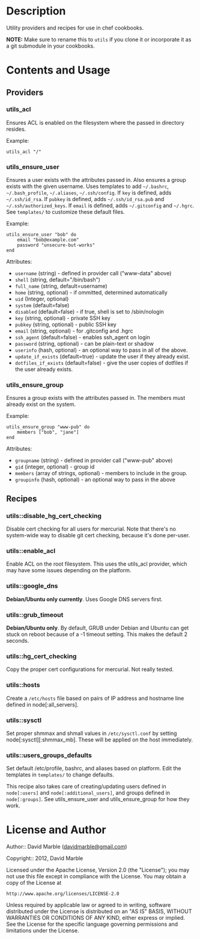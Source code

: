 # Description

Utility providers and recipes for use in chef cookbooks.

**NOTE:** Make sure to rename this to `utils` if you clone it or incorporate 
it as a git submodule in your cookbooks.

# Contents and Usage

## Providers

### utils_acl

Ensures ACL is enabled on the filesystem where the passed in directory resides.

Example:

    utils_acl "/"

### utils_ensure_user

Ensures a user exists with the attributes passed in. Also ensures a group 
exists with the given username. Uses templates to add `~/.bashrc`, 
`~/.bash_profile`, `~/.aliases`, `~/.ssh/config`. If `key` is defined, adds 
`~/.ssh/id_rsa`. If `pubkey` is defined, adds `~/.ssh/id_rsa.pub` and 
`~/.ssh/authorized_keys`. If `email` is defined, adds `~/.gitconfig` and 
`~/.hgrc`. See `templates/` to customize these default files.

Example:

    utils_ensure_user "bob" do
        email "bob@example.com"
        password "unsecure-but-works"
    end

Attributes:

* `username` (string) - defined in provider call ("www-data" above)
* `shell` (string, default="/bin/bash")
* `full_name` (string, default=username)
* `home` (string, optional) - if ommitted, determined automatically
* `uid` (Integer, optional)
* `system` (default=false)
* `disabled` (default=false) - if true, shell is set to /sbin/nologin
* `key` (string, optional) - private SSH key
* `pubkey` (string, optional) - public SSH key
* `email` (string, optional) - for .gitconfig and .hgrc
* `ssh_agent` (default=false) - enables ssh_agent on login
* `password` (string, optional) - can be plain-text or shadow
* `userinfo` (hash, optional) - an optional way to pass in all of the above.
* `update_if_exists` (default=true) - update the user if they already exist.
* `dotfiles_if_exists` (default=false) - give the user copies of dotfiles if the user already exists.

### utils_ensure_group

Ensures a group exists with the attributes passed in. The members must already 
exist on the system.

Example:

    utils_ensure_group "www-pub" do
        members ["bob", "jane"]
    end

Attributes:

* `groupname` (string) - defined in provider call ("www-pub" above)
* `gid` (integer, optional) - group id
* `members` (array of strings, optional) - members to include in the group.
* `groupinfo` (hash, optional) - an optional way to pass in the above


## Recipes

### utils::disable_hg_cert_checking

Disable cert checking for all users for mercurial. Note that there's no 
system-wide way to disable git cert checking, because it's done per-user.

### utils::enable_acl

Enable ACL on the root filesystem. This uses the utils_acl provider, which 
may have some issues depending on the platform.

### utils::google_dns

**Debian/Ubuntu only currently**. Uses Google DNS servers first. 

### utils::grub_timeout

**Debian/Ubuntu only**. By default, GRUB under Debian and Ubuntu can get stuck 
on reboot because of a -1 timeout setting. This makes the default 2 seconds.

### utils::hg_cert_checking

Copy the proper cert configurations for mercurial. Not really tested.

### utils::hosts

Create a `/etc/hosts` file based on pairs of IP address and hostname line 
defined in node[:all_servers].

### utils::sysctl

Set proper shmmax and shmall values in `/etc/sysctl.conf` by setting 
node[:sysctl][:shmmax_mb]. These will be applied on the host immediately.

### utils::users_groups_defaults

Set default /etc/profile, bashrc, and aliases based on platform. Edit the 
templates in `templates/` to change defaults. 

This recipe also takes care of creating/updating users defined in 
`node[:users]` and `node[:additional_users]`, and groups defined in 
`node[:groups]`. See utils_ensure_user and utils_ensure_group for how they 
work.


# License and Author

Author:: David Marble (<davidmarble@gmail.com>)

Copyright:: 2012, David Marble

Licensed under the Apache License, Version 2.0 (the "License");
you may not use this file except in compliance with the License.
You may obtain a copy of the License at

    http://www.apache.org/licenses/LICENSE-2.0

Unless required by applicable law or agreed to in writing, software
distributed under the License is distributed on an "AS IS" BASIS,
WITHOUT WARRANTIES OR CONDITIONS OF ANY KIND, either express or implied.
See the License for the specific language governing permissions and
limitations under the License.
